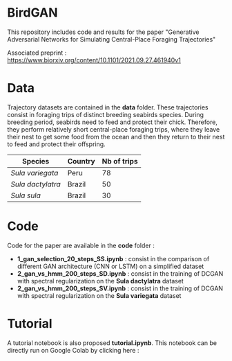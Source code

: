 # BirdGAN

This repository includes code and results for the paper "Generative Adversarial Networks for Simulating Central-Place Foraging Trajectories"

Associated preprint : https://www.biorxiv.org/content/10.1101/2021.09.27.461940v1


# Data

Trajectory datasets are contained in the **data** folder. These trajectories consist in foraging trips of distinct breeding seabirds species. During breeding period, seabirds need to feed and protect their chick. Therefore, they perform relatively short central-place foraging trips, where they leave their nest to get some food from the ocean and then they return to their nest to feed and protect their offspring. 

| Species           | Country   | Nb of trips |
|-------------------|-----------|-------------|
| *Sula variegata*  | Peru      | 78          |
| *Sula dactylatra* | Brazil    | 50          | 
| *Sula sula*       | Brazil    | 30          |


# Code

Code for the paper are available in the **code** folder : 

- **1_gan_selection_20_steps_SS.ipynb** : consist in the comparison of different GAN architecture (CNN or LSTM) on a simplified dataset
- **2_gan_vs_hmm_200_steps_SD.ipynb** : consist in the training of DCGAN with spectral regularization on the **Sula dactylatra** dataset 
- **2_gan_vs_hmm_200_steps_SV.ipynb** : consist in the training of DCGAN with spectral regularization on the **Sula variegata** dataset 

# Tutorial 

A tutorial notebook is also proposed **tutorial.ipynb**. This notebook can be directly run on Google Colab by clicking here :

